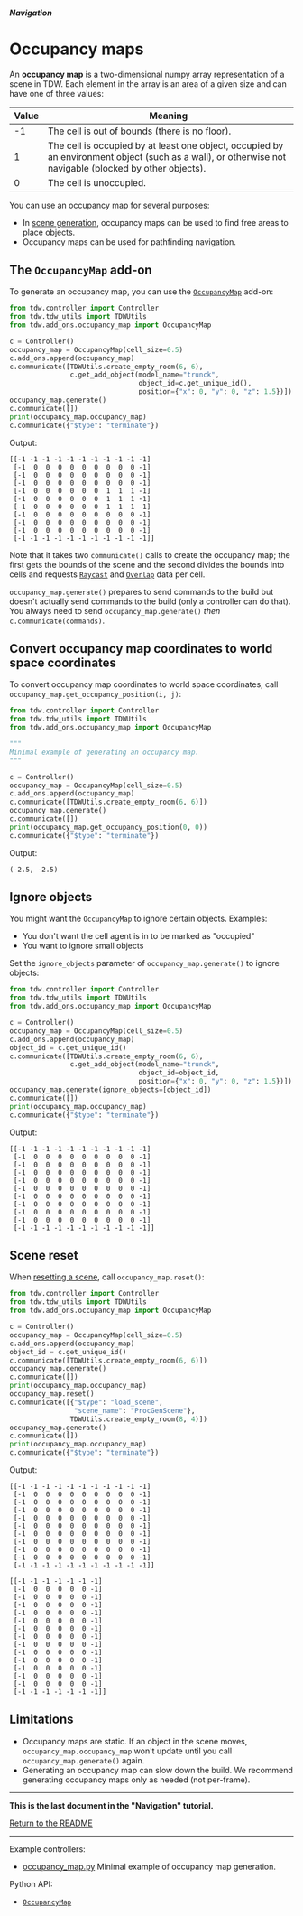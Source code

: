 ##### Navigation

# Occupancy maps

An **occupancy map** is a two-dimensional numpy array representation of a scene in TDW. Each element in the array is an area of a given size and can have one of three values:

| Value | Meaning                                                      |
| ----- | ------------------------------------------------------------ |
| -1    | The cell is out of bounds (there is no floor).               |
| 1     | The cell is occupied by at least one object, occupied by an environment object (such as a wall), or otherwise not navigable (blocked by other objects). |
| 0     | The cell is unoccupied.                                      |

You can use an occupancy map for several purposes:

-  In [scene generation](../scene_setup/overview.md), occupancy maps can be used to find free areas to place objects.
- Occupancy maps can be used for pathfinding navigation.

## The `OccupancyMap` add-on

To generate an occupancy map, you can use the [`OccupancyMap`](../../python/add_ons/occupancy_map.md) add-on:

```python
from tdw.controller import Controller
from tdw.tdw_utils import TDWUtils
from tdw.add_ons.occupancy_map import OccupancyMap

c = Controller()
occupancy_map = OccupancyMap(cell_size=0.5)
c.add_ons.append(occupancy_map)
c.communicate([TDWUtils.create_empty_room(6, 6),
               c.get_add_object(model_name="trunck",
                                object_id=c.get_unique_id(),
                                position={"x": 0, "y": 0, "z": 1.5})])
occupancy_map.generate()
c.communicate([])
print(occupancy_map.occupancy_map)
c.communicate({"$type": "terminate"})
```

Output:

```
[[-1 -1 -1 -1 -1 -1 -1 -1 -1 -1 -1]
 [-1  0  0  0  0  0  0  0  0  0 -1]
 [-1  0  0  0  0  0  0  0  0  0 -1]
 [-1  0  0  0  0  0  0  0  0  0 -1]
 [-1  0  0  0  0  0  0  1  1  1 -1]
 [-1  0  0  0  0  0  0  1  1  1 -1]
 [-1  0  0  0  0  0  0  1  1  1 -1]
 [-1  0  0  0  0  0  0  0  0  0 -1]
 [-1  0  0  0  0  0  0  0  0  0 -1]
 [-1  0  0  0  0  0  0  0  0  0 -1]
 [-1 -1 -1 -1 -1 -1 -1 -1 -1 -1 -1]]
```

Note that it takes two `communicate()` calls to create the occupancy map; the first gets the bounds of the scene and the second divides the bounds into cells and requests [`Raycast`](../semantic_states/raycast.md) and [`Overlap`](../semantic_states/overlap.md) data per cell.

`occupancy_map.generate()` prepares to send commands to the build but doesn't actually send commands to the build (only a controller can do that). You always need to send `occupancy_map.generate()` *then* `c.communicate(commands)`.

## Convert occupancy map coordinates to world space coordinates

To convert occupancy map coordinates to world space coordinates, call `occupancy_map.get_occupancy_position(i, j)`:

```python
from tdw.controller import Controller
from tdw.tdw_utils import TDWUtils
from tdw.add_ons.occupancy_map import OccupancyMap

"""
Minimal example of generating an occupancy map.
"""

c = Controller()
occupancy_map = OccupancyMap(cell_size=0.5)
c.add_ons.append(occupancy_map)
c.communicate([TDWUtils.create_empty_room(6, 6)])
occupancy_map.generate()
c.communicate([])
print(occupancy_map.get_occupancy_position(0, 0))
c.communicate({"$type": "terminate"})
```

Output:

```
(-2.5, -2.5)
```

## Ignore objects

You might want the `OccupancyMap` to ignore certain objects. Examples:

- You don't want the cell agent is in to be marked as "occupied"
- You want to ignore small objects

Set the `ignore_objects` parameter of `occupancy_map.generate()` to ignore objects:

```python
from tdw.controller import Controller
from tdw.tdw_utils import TDWUtils
from tdw.add_ons.occupancy_map import OccupancyMap

c = Controller()
occupancy_map = OccupancyMap(cell_size=0.5)
c.add_ons.append(occupancy_map)
object_id = c.get_unique_id()
c.communicate([TDWUtils.create_empty_room(6, 6),
               c.get_add_object(model_name="trunck",
                                object_id=object_id,
                                position={"x": 0, "y": 0, "z": 1.5})])
occupancy_map.generate(ignore_objects=[object_id])
c.communicate([])
print(occupancy_map.occupancy_map)
c.communicate({"$type": "terminate"})
```

Output:

```
[[-1 -1 -1 -1 -1 -1 -1 -1 -1 -1 -1]
 [-1  0  0  0  0  0  0  0  0  0 -1]
 [-1  0  0  0  0  0  0  0  0  0 -1]
 [-1  0  0  0  0  0  0  0  0  0 -1]
 [-1  0  0  0  0  0  0  0  0  0 -1]
 [-1  0  0  0  0  0  0  0  0  0 -1]
 [-1  0  0  0  0  0  0  0  0  0 -1]
 [-1  0  0  0  0  0  0  0  0  0 -1]
 [-1  0  0  0  0  0  0  0  0  0 -1]
 [-1  0  0  0  0  0  0  0  0  0 -1]
 [-1 -1 -1 -1 -1 -1 -1 -1 -1 -1 -1]]
```

## Scene reset

When [resetting a scene](../scene_setup_high_level/reset_scene.md), call `occupancy_map.reset()`:

```python
from tdw.controller import Controller
from tdw.tdw_utils import TDWUtils
from tdw.add_ons.occupancy_map import OccupancyMap

c = Controller()
occupancy_map = OccupancyMap(cell_size=0.5)
c.add_ons.append(occupancy_map)
object_id = c.get_unique_id()
c.communicate([TDWUtils.create_empty_room(6, 6)])
occupancy_map.generate()
c.communicate([])
print(occupancy_map.occupancy_map)
occupancy_map.reset()
c.communicate([{"$type": "load_scene",
                "scene_name": "ProcGenScene"},
               TDWUtils.create_empty_room(8, 4)])
occupancy_map.generate()
c.communicate([])
print(occupancy_map.occupancy_map)
c.communicate({"$type": "terminate"})
```

Output:

```
[[-1 -1 -1 -1 -1 -1 -1 -1 -1 -1 -1]
 [-1  0  0  0  0  0  0  0  0  0 -1]
 [-1  0  0  0  0  0  0  0  0  0 -1]
 [-1  0  0  0  0  0  0  0  0  0 -1]
 [-1  0  0  0  0  0  0  0  0  0 -1]
 [-1  0  0  0  0  0  0  0  0  0 -1]
 [-1  0  0  0  0  0  0  0  0  0 -1]
 [-1  0  0  0  0  0  0  0  0  0 -1]
 [-1  0  0  0  0  0  0  0  0  0 -1]
 [-1  0  0  0  0  0  0  0  0  0 -1]
 [-1 -1 -1 -1 -1 -1 -1 -1 -1 -1 -1]]
 
[[-1 -1 -1 -1 -1 -1 -1]
 [-1  0  0  0  0  0 -1]
 [-1  0  0  0  0  0 -1]
 [-1  0  0  0  0  0 -1]
 [-1  0  0  0  0  0 -1]
 [-1  0  0  0  0  0 -1]
 [-1  0  0  0  0  0 -1]
 [-1  0  0  0  0  0 -1]
 [-1  0  0  0  0  0 -1]
 [-1  0  0  0  0  0 -1]
 [-1  0  0  0  0  0 -1]
 [-1  0  0  0  0  0 -1]
 [-1  0  0  0  0  0 -1]
 [-1  0  0  0  0  0 -1]
 [-1 -1 -1 -1 -1 -1 -1]]
```

## Limitations

- Occupancy maps are static. If an object in the scene moves, `occupancy_map.occupancy_map` won't update until you call `occupancy_map.generate()` again.
- Generating an occupancy map can slow down the build. We recommend generating occupancy maps only as needed (not per-frame).

***

**This is the last document in the "Navigation" tutorial.**

[Return to the README](../../../README.md)

***

Example controllers:

- [occupancy_map.py](https://github.com/threedworld-mit/tdw/blob/master/Python/example_controllers/navigation/occupancy_map.py) Minimal example of occupancy map generation.

Python API:

- [`OccupancyMap`](../../python/add_ons/occupancy_map.md)